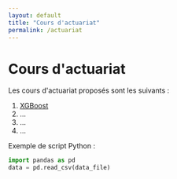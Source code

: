 ```yaml
---
layout: default
title: "Cours d'actuariat"
permalink: /actuariat
---
```


# Cours d'actuariat

Les cours d'actuariat proposés sont les suivants :
<ol type="1">
  <li> <a href = "https://tortuecookie.github.io/docs/actuariat/Capital Allocation - Tasche.pdf"> XGBoost </a> </li>
  <li> ... </li>
  <li> ... </li>
  <li> ... </li>
</ol>

Exemple de script Python :

```python
import pandas as pd
data = pd.read_csv(data_file)
```
